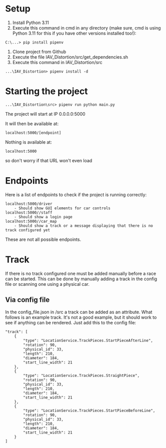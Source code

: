 # Setup

1. Install Python 3.11
1. Execute this command in cmd in any directory (make sure, cmd is using Python 3.11 for this if you have other versions installed too!):
```console
C:\...> pip install pipenv
```
1. Clone project from Github
1. Execute the file IAV_Distortion/src/get_dependencies.sh
1. Execute this command in IAV_Distortion/src 
```console
...\IAV_Distortion> pipenv install -d
```

# Starting the project

```console
...\IAV_Distortion\src> pipenv run python main.py
```
The project will start at IP 0.0.0.0:5000

It will then be available at: 
	
	localhost:5000/[endpoint]

Nothing is available at:

	localhost:5000

so don't worry if that URL won't even load

# Endpoints

Here is a list of endpoints to check if the project is running correctly:
    
    localhost:5000/driver
		- Should show GUI elements for car controls
	localhost:5000//staff
		- Should show a login page
	localhost:5000//car_map
		- Should show a track or a message displaying that there is no track configured yet

These are not all possible endpoints.

# Track

If there is no track configured one must be added manually before a race can be started. This can be done by manually adding a track in the config file or scanning one using a physical car.

## Via config file

In the config_file.json in /src a track can be added as an attribute. What follows is an example track. It's not a good example, but it should work to see if anything can be rendered. Just add this to the config file:

    "track": [
		{
			"type": "LocationService.TrackPieces.StartPieceAfterLine",
			"rotation": 90,
			"physical_id": 33,
			"length": 210,
			"diameter": 184,
			"start_line_width": 21
		},
		{
			"type": "LocationService.TrackPieces.StraightPiece",
			"rotation": 90,
			"physical_id": 33,
			"length": 210,
			"diameter": 184,
			"start_line_width": 21
		},
		{
			"type": "LocationService.TrackPieces.StartPieceBeforeLine",
			"rotation": 90,
			"physical_id": 33,
			"length": 210,
			"diameter": 184,
			"start_line_width": 21
		}
	]